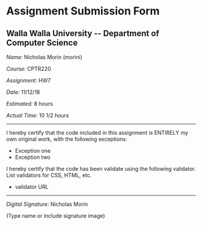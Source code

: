 # Assignment Submission Form

## Walla Walla University -- Department of Computer Science

_Name:_ Nicholas Morin (morini)

_Course:_ CPTR220

_Assignment:_ HW7

_Date:_ 11/12/18

_Estimated:_ 8 hours 

_Actual Time:_ 10 1/2 hours 

---

I hereby certify that the code included in this assignment is ENTIRELY my own original work, with the following exceptions:

* Exception one
* Exception two

I hereby certify that the code has been validate using the following validator.
List validators for CSS, HTML, etc.

* validator URL

---

_Digital Signature:_ Nicholas Morin 

(Type name or include signature image)
